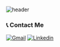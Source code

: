 ### 

<!--
**anchor14/anchor14** is a ✨ _special_ ✨ repository because its `README.md` (this file) appears on your GitHub profile.

Here are some ideas to get you started:

- 🔭 I’m currently working on ...
- 🌱 I’m currently learning ...
- 👯 I’m looking to collaborate on ...
- 🤔 I’m looking for help with ...
- 💬 Ask me about ...
- 📫 How to reach me: ...
- 😄 Pronouns: ...
- ⚡ Fun fact: ...
-->

![header](https://capsule-render.vercel.app/api?type=wave&color=auto&height=300&section=header&text=Jaehurn%20Nam&fontSize=90)


### 📞 Contact Me
[![Gmail](https://img.shields.io/badge/jaehurn.nam@gmail.com-red?style=for-the-badge&logo=Gmail&logoColor=white&link=jaehurn.nam@gmail.com)](mailto:jaehurn.nam@gmail.com)
[![Linkedin](https://img.shields.io/badge/linkedin-0A66C2?style=for-the-badge&logo=Linkedin&logoColor=white&link=https://www.linkedin.com/in/jaehurnnam/)](https://www.linkedin.com/in/jaehurnnam/)
